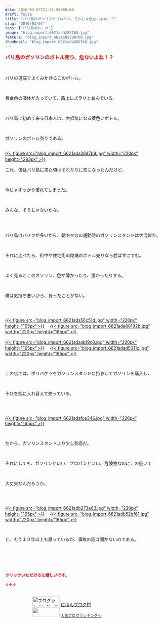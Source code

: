 ```yaml
---
date: 2016-03-07T21:31:55+09:00
draft: false
title: "バリ島のガソリンとプロパン、それじゃ危ないよね！？"
slug: "2016/03/07"
tags: ["バリ島あれこれ"]
image: "blog_import_6621ada2887b8.jpg"
feature: "blog_import_6621ada2887b8.jpg"
thumbnail: "blog_import_6621ada2887b8.jpg"
---
```

<p><font color="#ff0000" size="3"><strong>バリ島のガソリンのボトル売り、危ないよね！？</strong></font></p><br/><p>バリの道端でよくみかけるこのボトル。</p><br/><p>黄金色の液体が入っていて、路上にズラリと並んでいる。</p><br/><p>バリ島に初めて来る日本人は、大抵気になる黄色いボトル。</p><br/><p>ガソリンのボトル売りである。</p><p><br/><a href="blog_import_6621ada3c658a.jpg">{{< figure src="blog_import_6621ada2887b8.jpg" width="220px" height="293px" >}}</a> 　<br/></p><p>これ、僕はバリ島に来た頃はそれなりに気になったんだけど、</p><br/><p>今じゃすっかり慣れてしまった。</p><br/><p>みんな、そうじゃないかな。</p><br/><br/><p>バリ島はバイクが多いから、朝や夕方の通勤時のガソリンスタンドは大混雑だ。</p><br/><p>それに比べたら、街中や住宅街の路端のボトル売りなら並ばずにすむ。</p><br/><p>よく見るとこのガソリン、色が薄かったり、濃かったりする。</p><br/><p>僕は気持ち悪いから、買ったことがない。</p><br/><p><br/><a href="blog_import_6621ada6a381c.jpg">{{< figure src="blog_import_6621ada56c51d.jpg" width="220px" height="165px" >}}</a> 　<a href="blog_import_6621ada945a50.jpg">{{< figure src="blog_import_6621ada80192b.jpg" width="220px" height="165px" >}}</a> <br/><br/><a href="blog_import_6621adac1009a.jpg">{{< figure src="blog_import_6621adaab19c0.jpg" width="220px" height="165px" >}}</a> 　<a href="blog_import_6621adae86114.jpg">{{< figure src="blog_import_6621adad5011c.jpg" width="220px" height="165px" >}}</a> <br/></p><br/><p>この店では、ポリバケツをガソリンスタンドに持参してガソリンを購入し、</p><br/><p>それを瓶に入れ替えて売っている。</p><br/><p><br/><a href="blog_import_6621adb10e00d.jpg">{{< figure src="blog_import_6621adafce346.jpg" width="220px" height="165px" >}}</a> <br/></p><br/><p>だから、ガソリンスタンドより少し割高だ。</p><br/><p>それにしても、ガソリンといい、プロパンといい、危険物なのにこの扱いで</p><br/><p>大丈夫なんだろうか。</p><br/><p><br/><a href="blog_import_6621adb3dc8a8.jpg">{{< figure src="blog_import_6621adb273e63.jpg" width="220px" height="165px" >}}</a> 　<a href="blog_import_6621adb66235d.jpg">{{< figure src="blog_import_6621adb52bf61.jpg" width="220px" height="165px" >}}</a> <br/></p><br/><p>と、もう１０年以上も思っているが、事故の話は聞かないのである。</p><br/><br/><br/><br/><p><font color="#ff0000" size="2"><strong>クリックいただけると嬉しいです。<br/></strong></font></p><p><font color="#ff0000" size="2"><strong>↓↓↓</strong></font></p><p><br/><a href="ranking.html" target="_blank"><img border="0" alt="ブログランキング・にほんブログ村へ" src="data:image/svg+xml;charset=utf-8,%3Csvg%20xmlns%3D%22http%3A%2F%2Fwww.w3.org%2F2000%2Fsvg%22%20title%3D%22Placeholder%20for%20Images%22%20role%3D%22presentation%22%20viewBox%3D%220%200%2088%2031%22%20%2F%3E" width="88" height="31" data-src="https://img-proxy.blog-video.jp/images?url=http%3A%2F%2Fwww.blogmura.com%2Fimg%2Fwww88_31.gif" style="aspect-ratio: auto 88 / 31;"/><noscript><img border="0" alt="ブログランキング・にほんブログ村へ" src="https://img-proxy.blog-video.jp/images?url=http%3A%2F%2Fwww.blogmura.com%2Fimg%2Fwww88_31.gif" width="88" height="31"></noscript></a> <a href="ranking.html" target="_blank">にほんブログ村</a> <br/><a title="人気ブログランキングへ" href="link.php?1804582"><img border="0" src="data:image/svg+xml;charset=utf-8,%3Csvg%20xmlns%3D%22http%3A%2F%2Fwww.w3.org%2F2000%2Fsvg%22%20title%3D%22Placeholder%20for%20Images%22%20role%3D%22presentation%22%20viewBox%3D%220%200%2088%2031%22%20%2F%3E" width="88" height="31" data-src="https://blog.with2.net/img/banner/banner_22.gif" style="aspect-ratio: auto 88 / 31;"/><noscript><img border="0" src="https://blog.with2.net/img/banner/banner_22.gif" width="88" height="31"></noscript></a> <a style="FONT-SIZE: 12px" href="link.php?1804582">人気ブログランキングへ</a> </p>

